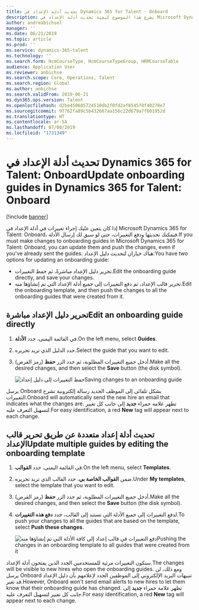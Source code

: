 ```yaml
---
title: تحديث أدلة الإعداد في Dynamics 365 for Talent - Onboard
description: يشرح هذا الموضوع كيفية تحديث أدلة الإعداد في Microsoft Dynamics 365 for Talent - Onboard، وكيفية دفع التغييرات إلى الأدلة الموجودة.
author: andreabichsel
manager: ''
ms.date: 06/21/2019
ms.topic: article
ms.prod: ''
ms.service: dynamics-365-talent
ms.technology: ''
ms.search.form: HcmCourseType, HcmCourseTypeGroup, HRMCourseTable
audience: Application User
ms.reviewer: anbichse
ms.search.scope: Core, Operations, Talent
ms.search.region: Global
ms.author: anbichse
ms.search.validFrom: 2019-06-21
ms.dyn365.ops.version: Talent
ms.openlocfilehash: d2be450685724510db2f0fd2af8545f8f40278e7
ms.sourcegitcommit: 9f762fa89c5b432667aa156c22d679a7f601952d
ms.translationtype: HT
ms.contentlocale: ar-SA
ms.lasthandoff: 07/08/2019
ms.locfileid: "1731349"
---
```

# <a name="update-onboarding-guides-in-dynamics-365-for-talent-onboard"></a><span data-ttu-id="b75c8-103">تحديث أدلة الإعداد في Dynamics 365 for Talent: Onboard</span><span class="sxs-lookup"><span data-stu-id="b75c8-103">Update onboarding guides in Dynamics 365 for Talent: Onboard</span></span>

[!include [banner](includes/banner.md)]

<span data-ttu-id="b75c8-104">إذا كان يتعين عليك إجراء تغييرات في أدلة الإعداد في Microsoft Dynamics 365 for Talent: Onboard، فيمكنك تحديثها ودفع التغييرات، حتى لو سبق لك إرسال الأدلة.</span><span class="sxs-lookup"><span data-stu-id="b75c8-104">If you must make changes to onboarding guides in Microsoft Dynamics 365 for Talent: Onboard, you can update them and push the changes, even if you've already sent the guides.</span></span> <span data-ttu-id="b75c8-105">هناك خياران لتحديث دليل الإعداد:</span><span class="sxs-lookup"><span data-stu-id="b75c8-105">You have two options for updating an onboarding guide:</span></span>

- <span data-ttu-id="b75c8-106">تحرير دليل الإعداد مباشرةً، ثم حفظ التغييرات.</span><span class="sxs-lookup"><span data-stu-id="b75c8-106">Edit the onboarding guide directly, and save your changes.</span></span>
- <span data-ttu-id="b75c8-107">تحرير قالب الإعداد، ثم دفع التغييرات إلى جميع أدلة الإعداد التي تم إنشاؤها منه.</span><span class="sxs-lookup"><span data-stu-id="b75c8-107">Edit the onboarding template, and then push the changes to all the onboarding guides that were created from it.</span></span>

## <a name="edit-an-onboarding-guide-directly"></a><span data-ttu-id="b75c8-108">تحرير دليل الإعداد مباشرة</span><span class="sxs-lookup"><span data-stu-id="b75c8-108">Edit an onboarding guide directly</span></span>

1. <span data-ttu-id="b75c8-109">في القائمة اليمنى، حدد **الأدلة**.</span><span class="sxs-lookup"><span data-stu-id="b75c8-109">On the left menu, select **Guides**.</span></span>
2. <span data-ttu-id="b75c8-110">حدد الدليل الذي تريد تحريره.</span><span class="sxs-lookup"><span data-stu-id="b75c8-110">Select the guide that you want to edit.</span></span>
3. <span data-ttu-id="b75c8-111">أدخل جميع التغييرات المطلوبة، ثم حدد الزر **حفظ** (رمز القرص).</span><span class="sxs-lookup"><span data-stu-id="b75c8-111">Make all the desired changes, and then select the **Save** button (the disk symbol).</span></span>

    ![[<span data-ttu-id="b75c8-112">حفظ التغييرات إلى دليل إعداد</span><span class="sxs-lookup"><span data-stu-id="b75c8-112">Saving changes to an onboarding guide</span></span>](./media/onboard-save.png)](./media/onboard-save.png)

<span data-ttu-id="b75c8-113">يرسل Onboard بشكل تلقائي إلى الموظف الجديد رسالة إلكترونية تشرح التغييرات.</span><span class="sxs-lookup"><span data-stu-id="b75c8-113">Onboard will automatically send the new hire an email that indicates what the changes are.</span></span> <span data-ttu-id="b75c8-114">تظهر علامة حمراء **جديد** إلى جانب كل تغيير لتسهيل التعرف عليه.</span><span class="sxs-lookup"><span data-stu-id="b75c8-114">For easy identification, a red **New** tag will appear next to each change.</span></span>

## <a name="update-multiple-guides-by-editing-the-onboarding-template"></a><span data-ttu-id="b75c8-115">تحديث أدلة إعداد متعددة عن طريق تحرير قالب الإعداد</span><span class="sxs-lookup"><span data-stu-id="b75c8-115">Update multiple guides by editing the onboarding template</span></span>

1. <span data-ttu-id="b75c8-116">في القائمة اليمنى، حدد **القوالب**.</span><span class="sxs-lookup"><span data-stu-id="b75c8-116">On the left menu, select **Templates**.</span></span>
2. <span data-ttu-id="b75c8-117">ضمن **القوالب الخاصة بي**، حدد القالب الذي تريد تحريره.</span><span class="sxs-lookup"><span data-stu-id="b75c8-117">Under **My templates**, select the template that you want to edit.</span></span>
3. <span data-ttu-id="b75c8-118">أدخل جميع التغييرات المطلوبة، ثم حدد الزر **حفظ** (رمز القرص).</span><span class="sxs-lookup"><span data-stu-id="b75c8-118">Make all the desired changes, and then select the **Save** button (the disk symbol).</span></span>
4. <span data-ttu-id="b75c8-119">لدفع التغييرات إلى جميع الأدلة التي تستند إلى القالب، حدد **دفع هذه التغييرات**.</span><span class="sxs-lookup"><span data-stu-id="b75c8-119">To push your changes to all the guides that are based on the template, select **Push these changes**.</span></span>

    ![[<span data-ttu-id="b75c8-120">دفع التغييرات في قالب إعداد إلى كافة الأدلة التي تم إنشاؤها منه</span><span class="sxs-lookup"><span data-stu-id="b75c8-120">Pushing the changes in an onboarding template to all guides that were created from it</span></span>](./media/onboard-push-changes.png)](./media/onboard-push-changes.png)

<span data-ttu-id="b75c8-121">ستكون التغييرات مرئية للمستخدمين الجدد الذين يفتحون أدلة الإعداد.</span><span class="sxs-lookup"><span data-stu-id="b75c8-121">The changes will be visible to new hires who open the onboarding guides.</span></span> <span data-ttu-id="b75c8-122">ومع ذلك، لن يرسل Onboard تنبيهات البريد الإلكتروني إلى الموظفين الجدد لإعلامهم بأن دليل الإعداد قد تغير.</span><span class="sxs-lookup"><span data-stu-id="b75c8-122">However, Onboard won't send email alerts to new hires to let them know that their onboarding guide has changed.</span></span> <span data-ttu-id="b75c8-123">تظهر علامة حمراء **جديد** إلى جانب كل تغيير لتسهيل التعرف عليه.</span><span class="sxs-lookup"><span data-stu-id="b75c8-123">For easy identification, a red **New** tag will appear next to each change.</span></span> 
